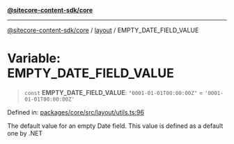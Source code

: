 [**@sitecore-content-sdk/core**](../../README.md)

***

[@sitecore-content-sdk/core](../../README.md) / [layout](../README.md) / EMPTY\_DATE\_FIELD\_VALUE

# Variable: EMPTY\_DATE\_FIELD\_VALUE

> `const` **EMPTY\_DATE\_FIELD\_VALUE**: `"0001-01-01T00:00:00Z"` = `'0001-01-01T00:00:00Z'`

Defined in: [packages/core/src/layout/utils.ts:96](https://github.com/Sitecore/content-sdk/blob/583ad5957e2a493b98fa21293939a57df8afd235/packages/core/src/layout/utils.ts#L96)

The default value for an empty Date field.
This value is defined as a default one by .NET
